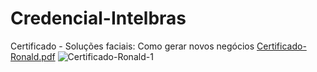 # Credencial-Intelbras
Certificado - Soluções faciais: Como gerar novos negócios
[Certificado-Ronald.pdf](https://github.com/Ronaldss/Credencial-Intelbras/files/9669182/Certificado-Ronald.pdf)
![Certificado-Ronald-1](https://user-images.githubusercontent.com/33934560/192898145-e2c6df27-44c6-497a-bf7b-dd24de17fd21.png)
